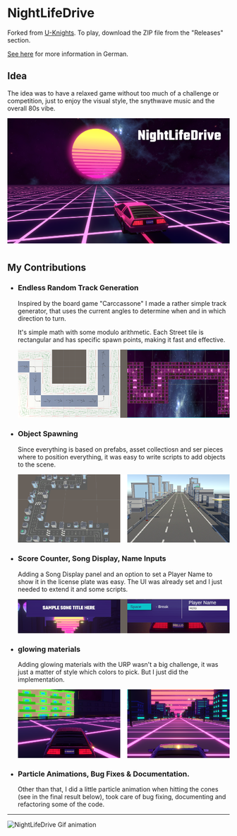 # NightLifeDrive

Forked from [U-Knights](https://github.com/U-Knights). To play, download the ZIP file from the "Releases" section.

[See here](https://github.com/U-Knights/U-Knights/blob/main/NightLifeDrive.md) for more information in German.

## Idea

The idea was to have a relaxed game without too much of a challenge or competition, just to enjoy the visual style, the snythwave music and the overall 80s vibe.

![NightLifeDrive Title](./images/NightLifeDrive_Title.png)

#

## My Contributions

- ### Endless Random Track Generation

    Inspired by the board game "Carccassone" I made a rather simple track generator, that uses the current angles to determine when and in which direction to turn.
    
    It's simple math with some modulo arithmetic. Each Street tile is rectangular and has specific spawn points, making it fast and effective.
    
    ![Track Generator Before & After](./images/TrackGenerator.png)

- ### Object Spawning
    Since everything is based on prefabs, asset collectiosn and ser pieces where to position everything, it was easy to write scripts to add objects to the scene.

    ![Object placed](./images/BuildingsSpawned.png)

- ### Score Counter, Song Display, Name Inputs
    Adding a Song Display panel and an option to set a Player Name to show it in the license plate was easy. The UI was already set and I just needed to extend it and some scripts.

    ![Song Display & Name Input](./images/DisplaysInputs.png)

- ### glowing materials
    Adding glowing materials with the URP wasn't a big challenge, it was just a matter of style which colors to pick. But I just did the implementation.

    ![Glowing Materials First & Final](./images/GlowingMaterials.png)

- ### Particle Animations, Bug Fixes & Documentation.
    Other than that, I did a little particle animation when hitting the cones (see in the final result below), took care of bug fixing, documenting and refactoring some of the code.

---
![NightLifeDrive Gif animation](./images/NightLifeDrive_show.gif)
